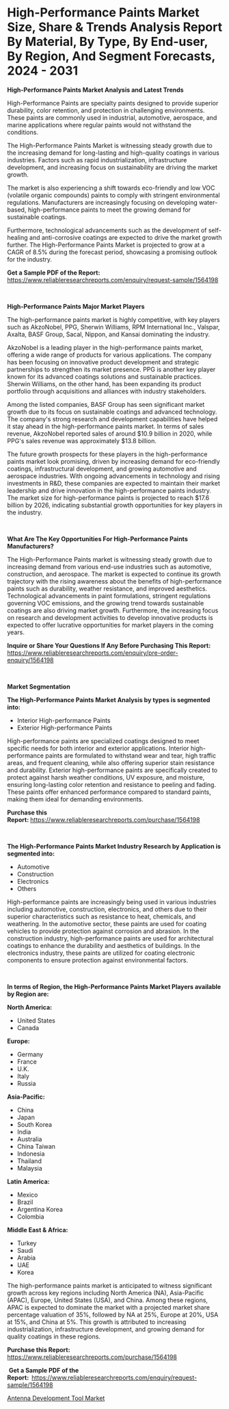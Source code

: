 <p><h1>High-Performance Paints Market Size, Share & Trends Analysis Report By Material, By Type, By End-user, By Region, And Segment Forecasts, 2024 - 2031</h1></p><p><strong>High-Performance Paints Market Analysis and Latest Trends</strong></p>
<p><p>High-Performance Paints are specialty paints designed to provide superior durability, color retention, and protection in challenging environments. These paints are commonly used in industrial, automotive, aerospace, and marine applications where regular paints would not withstand the conditions.</p><p>The High-Performance Paints Market is witnessing steady growth due to the increasing demand for long-lasting and high-quality coatings in various industries. Factors such as rapid industrialization, infrastructure development, and increasing focus on sustainability are driving the market growth.</p><p>The market is also experiencing a shift towards eco-friendly and low VOC (volatile organic compounds) paints to comply with stringent environmental regulations. Manufacturers are increasingly focusing on developing water-based, high-performance paints to meet the growing demand for sustainable coatings.</p><p>Furthermore, technological advancements such as the development of self-healing and anti-corrosive coatings are expected to drive the market growth further. The High-Performance Paints Market is projected to grow at a CAGR of 8.5% during the forecast period, showcasing a promising outlook for the industry.</p></p>
<p><strong>Get a Sample PDF of the Report:&nbsp;</strong> <a href="https://www.reliableresearchreports.com/enquiry/request-sample/1564198">https://www.reliableresearchreports.com/enquiry/request-sample/1564198</a></p>
<p>&nbsp;</p>
<p><strong>High-Performance Paints Major Market Players</strong></p>
<p><p>The high-performance paints market is highly competitive, with key players such as AkzoNobel, PPG, Sherwin Williams, RPM International Inc., Valspar, Axalta, BASF Group, Sacal, Nippon, and Kansai dominating the industry. </p><p>AkzoNobel is a leading player in the high-performance paints market, offering a wide range of products for various applications. The company has been focusing on innovative product development and strategic partnerships to strengthen its market presence. PPG is another key player known for its advanced coatings solutions and sustainable practices. Sherwin Williams, on the other hand, has been expanding its product portfolio through acquisitions and alliances with industry stakeholders.</p><p>Among the listed companies, BASF Group has seen significant market growth due to its focus on sustainable coatings and advanced technology. The company's strong research and development capabilities have helped it stay ahead in the high-performance paints market. In terms of sales revenue, AkzoNobel reported sales of around $10.9 billion in 2020, while PPG's sales revenue was approximately $13.8 billion.</p><p>The future growth prospects for these players in the high-performance paints market look promising, driven by increasing demand for eco-friendly coatings, infrastructural development, and growing automotive and aerospace industries. With ongoing advancements in technology and rising investments in R&D, these companies are expected to maintain their market leadership and drive innovation in the high-performance paints industry. The market size for high-performance paints is projected to reach $17.6 billion by 2026, indicating substantial growth opportunities for key players in the industry.</p></p>
<p>&nbsp;</p>
<p><strong>What Are The Key Opportunities For High-Performance Paints Manufacturers?</strong></p>
<p><p>The High-Performance Paints market is witnessing steady growth due to increasing demand from various end-use industries such as automotive, construction, and aerospace. The market is expected to continue its growth trajectory with the rising awareness about the benefits of high-performance paints such as durability, weather resistance, and improved aesthetics. Technological advancements in paint formulations, stringent regulations governing VOC emissions, and the growing trend towards sustainable coatings are also driving market growth. Furthermore, the increasing focus on research and development activities to develop innovative products is expected to offer lucrative opportunities for market players in the coming years.</p></p>
<p><strong>Inquire or Share Your Questions If Any Before Purchasing This Report:</strong> <a href="https://www.reliableresearchreports.com/enquiry/pre-order-enquiry/1564198">https://www.reliableresearchreports.com/enquiry/pre-order-enquiry/1564198</a></p>
<p>&nbsp;</p>
<p><strong>Market Segmentation</strong></p>
<p><strong>The High-Performance Paints Market Analysis by types is segmented into:</strong></p>
<p><ul><li>Interior High-performance Paints</li><li>Exterior High-performance Paints</li></ul></p>
<p><p>High-performance paints are specialized coatings designed to meet specific needs for both interior and exterior applications. Interior high-performance paints are formulated to withstand wear and tear, high traffic areas, and frequent cleaning, while also offering superior stain resistance and durability. Exterior high-performance paints are specifically created to protect against harsh weather conditions, UV exposure, and moisture, ensuring long-lasting color retention and resistance to peeling and fading. These paints offer enhanced performance compared to standard paints, making them ideal for demanding environments.</p></p>
<p><strong>Purchase this Report:&nbsp;</strong><a href="https://www.reliableresearchreports.com/purchase/1564198">https://www.reliableresearchreports.com/purchase/1564198</a></p>
<p>&nbsp;</p>
<p><strong>The High-Performance Paints Market Industry Research by Application is segmented into:</strong></p>
<p><ul><li>Automotive</li><li>Construction</li><li>Electronics</li><li>Others</li></ul></p>
<p><p>High-performance paints are increasingly being used in various industries including automotive, construction, electronics, and others due to their superior characteristics such as resistance to heat, chemicals, and weathering. In the automotive sector, these paints are used for coating vehicles to provide protection against corrosion and abrasion. In the construction industry, high-performance paints are used for architectural coatings to enhance the durability and aesthetics of buildings. In the electronics industry, these paints are utilized for coating electronic components to ensure protection against environmental factors.</p></p>
<p>&nbsp;</p>
<p><strong>In terms of Region, the High-Performance Paints Market Players available by Region are:</strong></p>
<p>
    <p> <strong> North America: </strong>
        <ul>
            <li>United States</li>
            <li>Canada</li>
        </ul>
        </p> 
    <p> <strong> Europe: </strong>
        <ul>
            <li>Germany</li>
            <li>France</li>
            <li>U.K.</li>
            <li>Italy</li>
            <li>Russia</li>
        </ul>
        </p> 
    <p> <strong> Asia-Pacific: </strong>
        <ul>
            <li>China</li>
            <li>Japan</li>
            <li>South Korea</li>
            <li>India</li>
            <li>Australia</li>
            <li>China Taiwan</li>
            <li>Indonesia</li>
            <li>Thailand</li>
            <li>Malaysia</li>
        </ul>
        </p> 
    <p> <strong> Latin America: </strong>
        <ul>
            <li>Mexico</li>
            <li>Brazil</li>
            <li>Argentina Korea</li>
            <li>Colombia</li>
        </ul>
        </p> 
    <p> <strong> Middle East & Africa: </strong>
        <ul>
            <li>Turkey</li>
            <li>Saudi</li>
            <li>Arabia</li>
            <li>UAE</li>
            <li>Korea</li>
        </ul>
    </p>
    </p>
<p><p>The high-performance paints market is anticipated to witness significant growth across key regions including North America (NA), Asia-Pacific (APAC), Europe, United States (USA), and China. Among these regions, APAC is expected to dominate the market with a projected market share percentage valuation of 35%, followed by NA at 25%, Europe at 20%, USA at 15%, and China at 5%. This growth is attributed to increasing industrialization, infrastructure development, and growing demand for quality coatings in these regions.</p></p>
<p><strong>Purchase this Report: </strong><a href="https://www.reliableresearchreports.com/purchase/1564198">https://www.reliableresearchreports.com/purchase/1564198</a></p>
<p>&nbsp;<strong>Get a Sample PDF of the Report:&nbsp;&nbsp;</strong><a href="https://www.reliableresearchreports.com/enquiry/request-sample/1564198">https://www.reliableresearchreports.com/enquiry/request-sample/1564198</a></p>
<p><strong></strong></p>
<p><p><a href="https://chivalrous-flock-a86.notion.site/Antenna-Development-Tool-Market-Research-Report-Reveals-The-Latest-Trends-And-Opportunities-of-this--9cac527f9e304c659fd03cc0b108fadf">Antenna Development Tool Market</a></p></p>
